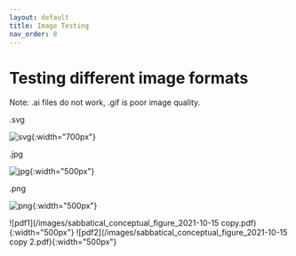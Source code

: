 ```yaml
---
layout: default
title: Image Testing
nav_order: 8
---
```


# Testing different image formats
Note: .ai files do not work, .gif is poor image quality. 


.svg

![svg](/images/testimage.svg){:width="700px"}


.jpg

![jpg](/images/testimage.jpg){:width="500px"}

.png

![png](/images/testimage.png){:width="500px"}

![pdf1](/images/sabbatical_conceptual_figure_2021-10-15 copy.pdf){:width="500px"}
![pdf2](/images/sabbatical_conceptual_figure_2021-10-15 copy 2.pdf){:width="500px"}




